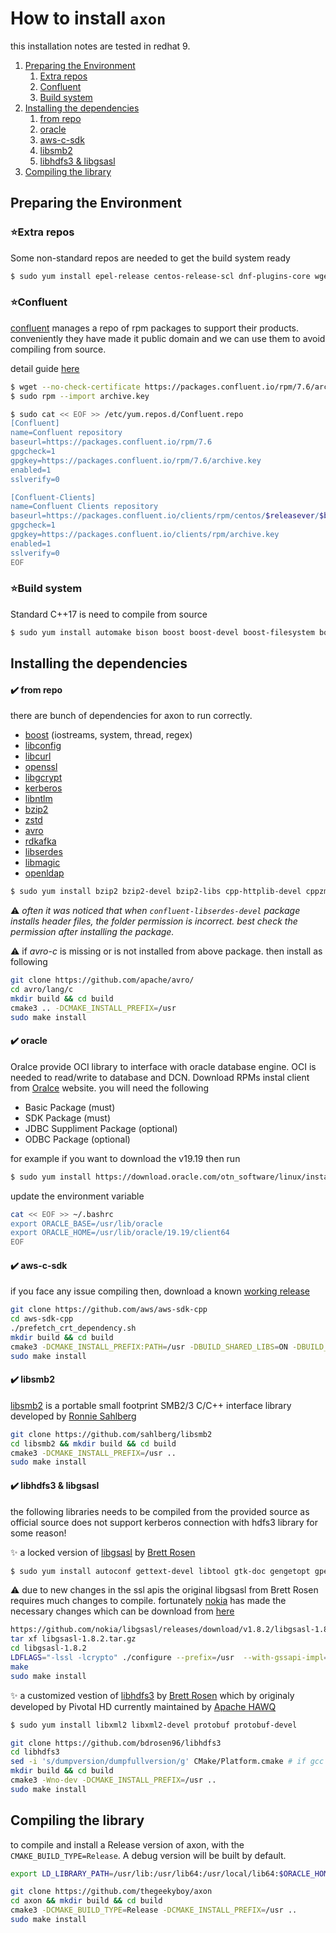# How to install `axon`

this installation notes are tested in redhat 9.

1. [Preparing the Environment](#toc1)
	1. [Extra repos](#toc11)
	2. [Confluent](#toc12)
	3. [Build system](#toc13)
2. [Installing the dependencies](#toc2)
	1. [from repo](#toc21)
	2. [oracle](#toc22)
	3. [aws-c-sdk](#toc23)
	3. [libsmb2](#toc24)
	3. [libhdfs3 & libgsasl](#toc25)
1. [Compiling the library](#toc3)


## Preparing the Environment <a name="toc1"></a>

### ⭐Extra repos <a name="toc11"></a>

Some non-standard repos are needed to get the build system ready

```bash
$ sudo yum install epel-release centos-release-scl dnf-plugins-core wget nano
```

### ⭐Confluent <a name="toc12"></a>

[confluent](https://www.confluent.io/) manages a repo of rpm packages to support their products. conveniently they have made it public domain and we can use them to avoid compiling from source.

detail guide [here](https://docs.confluent.io/platform/current/installation/overview.html)

```bash
$ wget --no-check-certificate https://packages.confluent.io/rpm/7.6/archive.key
$ sudo rpm --import archive.key

$ sudo cat << EOF >> /etc/yum.repos.d/Confluent.repo
[Confluent]
name=Confluent repository
baseurl=https://packages.confluent.io/rpm/7.6
gpgcheck=1
gpgkey=https://packages.confluent.io/rpm/7.6/archive.key
enabled=1
sslverify=0

[Confluent-Clients]
name=Confluent Clients repository
baseurl=https://packages.confluent.io/clients/rpm/centos/$releasever/$basearch
gpgcheck=1
gpgkey=https://packages.confluent.io/clients/rpm/archive.key
enabled=1
sslverify=0
EOF
```

### ⭐Build system <a name="toc13"></a>

Standard C++17 is need to compile from source

```bash
$ sudo yum install automake bison boost boost-devel boost-filesystem boost-iostreams boost-json boost-regex boost-system boost-thread cmake3 gcc-c++ gettext gettext-devel git gperf gtk-doc lcov libtool readline readline-devel rpmdevtools rpmlint
```

## Installing the dependencies <a name="toc2"></a>

#### ✔️ from repo <a name="toc21"></a>
there are bunch of dependencies for axon to run correctly.

- [boost](https://www.boost.org/) (iostreams, system, thread, regex)
- [libconfig](http://hyperrealm.github.io/libconfig/)
- [libcurl](https://curl.se/libcurl/)
- [openssl](https://www.openssl.org/)
- [libgcrypt](https://gnupg.org/software/libgcrypt/index.html)
- [kerberos](https://web.mit.edu/kerberos/)
- [libntlm](https://gitlab.com/gsasl/libntlm/)
- [bzip2](http://www.bzip.org/)
- [zstd](http://facebook.github.io/zstd/)
- [avro](https://avro.apache.org/)
- [rdkafka](https://github.com/confluentinc/librdkafka)
- [libserdes](https://github.com/confluentinc/libserdes)
- [libmagic](https://www.darwinsys.com/file/)
- [openldap](https://www.openldap.org/)

```bash
$ sudo yum install bzip2 bzip2-devel bzip2-libs cpp-httplib-devel cppzmq-devel czmq-devel file file-devel flex  jansson-devel krb5-devel krb5-libs krb5-workstation libblkid-devel libconfig-devel libcurl-devel libgcrypt-devel libntlm-devel librabbitmq-devel librdkafka librdkafka-devel libssh2-devel libuuid libuuid-devel libuv-devel libxml2-devel libzstd-devel nano openssl-devel protobuf protobuf-c protobuf-c-devel protobuf-devel rabbitmq-server sqlite-devel xz-devel openldap-devel
```

⚠️ _often it was noticed that when `confluent-libserdes-devel` package installs header files, the folder permission is incorrect. best check the permission after installing the package._

⚠️ if _avro-c_ is missing or is not installed from above package. then install as following

```bash
git clone https://github.com/apache/avro/
cd avro/lang/c
mkdir build && cd build
cmake3 .. -DCMAKE_INSTALL_PREFIX=/usr
sudo make install
```

#### ✔️ oracle <a name="toc22"></a>

Oralce provide OCI library to interface with oracle database engine. OCI is needed to read/write to database and DCN. Download RPMs instal client from [Oralce](https://www.oracle.com/database/technologies/instant-client/linux-x86-64-downloads.html) website. you will need the following

- Basic Package (must)
- SDK Package (must)
- JDBC Suppliment Package (optional)
- ODBC Package (optional)

for example if you want to download the v19.19 then run

```bash
$ sudo yum install https://download.oracle.com/otn_software/linux/instantclient/1919000/oracle-instantclient19.19-basic-19.19.0.0.0-1.x86_64.rpm https://download.oracle.com/otn_software/linux/instantclient/1919000/oracle-instantclient19.19-devel-19.19.0.0.0-1.x86_64.rpm
```

update the environment variable

```bash
cat << EOF >> ~/.bashrc
export ORACLE_BASE=/usr/lib/oracle
export ORACLE_HOME=/usr/lib/oracle/19.19/client64
EOF
```

#### ✔️ aws-c-sdk <a name="toc23"></a>

if you face any issue compiling then, download a known [working release](https://github.com/aws/aws-sdk-cpp/archive/refs/tags/1.11.178.tar.gz)

```bash
git clone https://github.com/aws/aws-sdk-cpp
cd aws-sdk-cpp
./prefetch_crt_dependency.sh
mkdir build && cd build
cmake3 -DCMAKE_INSTALL_PREFIX:PATH=/usr -DBUILD_SHARED_LIBS=ON -DBUILD_ONLY="s3;dynamodb;kafkaconnect;kafka;kinesis;sqs;clouddirectory" -DENABLE_TESTING=OFF -Wno-dev ..
sudo make install
```

#### ✔️ libsmb2 <a name="toc24"></a>

[libsmb2](https://www.snia.org/sites/default/files/SDC/2019/presentations/SMB/Sahlberg_Ronnie_Libsmb2_a_Userspace_SMB2_Client_for_all_Platforms.pdf) is a portable small footprint SMB2/3 C/C++ interface library developed by [Ronnie Sahlberg](https://www.samba.org/~sahlberg/)

```bash
git clone https://github.com/sahlberg/libsmb2
cd libsmb2 && mkdir build && cd build
cmake3 -DCMAKE_INSTALL_PREFIX=/usr ..
sudo make install
```

#### ✔️ libhdfs3 & libgsasl <a name="toc25"></a>
the following libraries needs to be compiled from the provided source as official source does not support kerberos connection with hdfs3 library for some reason!

✨ a locked version of [libgsasl](https://www.gnu.org/software/gsasl/) by [Brett Rosen](https://github.com/bdrosen96)
```bash
$ sudo yum install autoconf gettext-devel libtool gtk-doc gengetopt gperf texlive-epstopdf ghostscript texinfo help2man http://mirror.centos.org/centos/7/os/x86_64/Packages/gperf-3.0.4-8.el7.x86_64.rpm
```

⚠️ due to new changes in the ssl apis the original libgsasl from Brett Rosen requires much changes to compile. fortunately [nokia](https://github.com/nokia/) has made the necessary changes which can be download from [here](https://github.com/nokia/libgsasl/releases/download/v1.8.2/libgsasl-1.8.2.tar.gz)

```bash
https://github.com/nokia/libgsasl/releases/download/v1.8.2/libgsasl-1.8.2.tar.gz
tar xf libgsasl-1.8.2.tar.gz
cd libgsasl-1.8.2
LDFLAGS="-lssl -lcrypto" ./configure --prefix=/usr  --with-gssapi-impl=mit
make
sudo make install
```

✨ a customized vestion of [libhdfs3](https://issues.apache.org/jira/browse/HDFS-6994) by [Brett Rosen](https://github.com/bdrosen96) which by originaly developed by Pivotal HD currently maintained by [Apache HAWQ](https://hawq.apache.org/)

```bash
$ sudo yum install libxml2 libxml2-devel protobuf protobuf-devel
```

```bash
git clone https://github.com/bdrosen96/libhdfs3
cd libhdfs3
sed -i 's/dumpversion/dumpfullversion/g' CMake/Platform.cmake # if gcc version >= 7
mkdir build && cd build
cmake3 -Wno-dev -DCMAKE_INSTALL_PREFIX=/usr ..
sudo make install
```

## Compiling the library <a name="toc3"></a>

to compile and install a Release version of axon, with the `CMAKE_BUILD_TYPE=Release`. A debug version will be built by default.


```bash
export LD_LIBRARY_PATH=/usr/lib:/usr/lib64:/usr/local/lib64:$ORACLE_HOME/lib:$LD_LIBRARY_PATH

git clone https://github.com/thegeekyboy/axon
cd axon && mkdir build && cd build
cmake3 -DCMAKE_BUILD_TYPE=Release -DCMAKE_INSTALL_PREFIX=/usr ..
sudo make install
```
